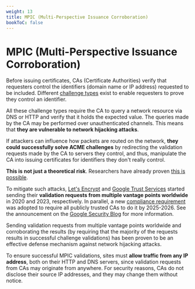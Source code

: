 ```yaml
---
weight: 13
title: MPIC (Multi-Perspective Issuance Corroboration)
bookToC: false
---
```


# MPIC (Multi-Perspective Issuance Corroboration)

Before issuing certificates, CAs (Certificate Authorities) verify that
requesters control the identifiers (domain name or IP address) requested to be
included. Different [challenge types](/acme/challenges/) exist to enable
requesters to prove they control an identifier.

All these challenge types require the CA to query a network resource via DNS or
HTTP and verify that it holds the expected value. The queries made by the CA may
be performed over unauthenticated channels. This means that **they are
vulnerable to network hijacking attacks**.

If attackers can influence how packets are routed on the network, **they could
successfully solve ACME challenges** by redirecting the validation requests made
by the CA to servers they control, and thus, manipulate the CA into issuing
certificates for identifiers they don't really control.

**This is not just a theoretical risk**. Researchers have already proven
[this is possible](https://www.usenix.org/conference/usenixsecurity18/presentation/birge-lee).

To mitigate such attacks,
[Let's Encrypt](https://letsencrypt.org/2020/02/19/multi-perspective-validation/)
and
[Google Trust Services](https://security.googleblog.com/2023/05/google-trust-services-acme-api_0503894189.html)
started sending their **validation requests from multiple vantage points
worldwide** in 2020 and 2023, respectively. In parallel, a new
[compliance requirement](https://github.com/cabforum/servercert/blob/main/docs/BR.md#3229-multi-perspective-issuance-corroboration)
was adopted to require all publicly trusted CAs to do it by 2025-2026. See the
announcement on the
[Google Security Blog](https://security.googleblog.com/2025/03/new-security-requirements-adopted-by.html)
for more information.

Sending validation requests from multiple vantage points worldwide and
corroborating the results (by requiring that the majority of the requests
results in successful challenge validations) has been proven to be an effective
defense mechanism against network hijacking attacks.

To ensure successful MPIC validations, sites must **allow traffic from any IP
address**, both on their HTTP and DNS servers, since validation requests from
CAs may originate from anywhere. For security reasons, CAs do not disclose their
source IP addresses, and they may change them without notice.
